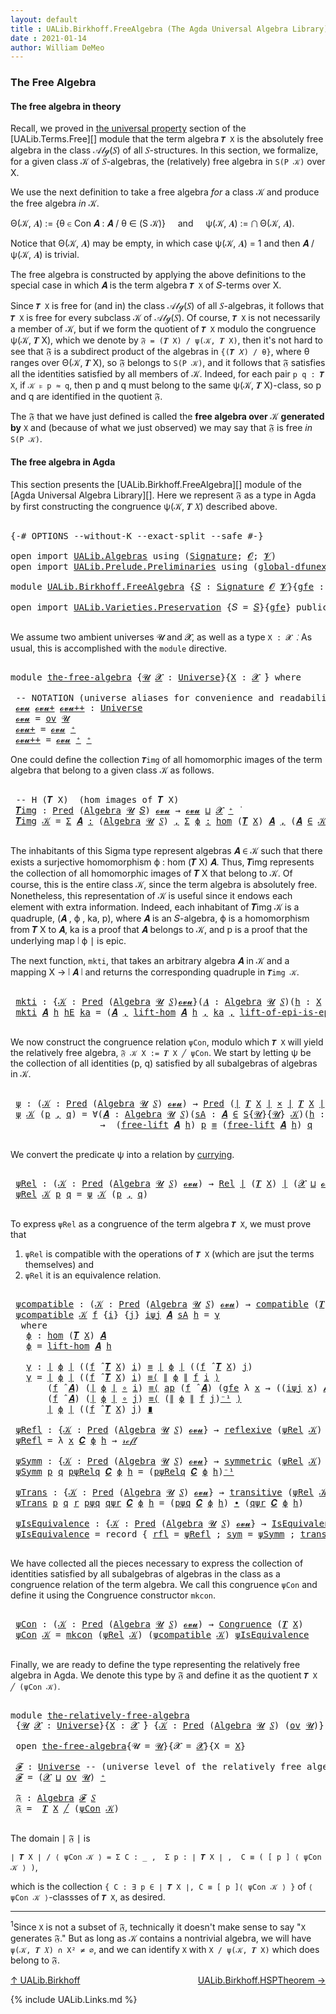 ```yaml
---
layout: default
title : UALib.Birkhoff.FreeAlgebra (The Agda Universal Algebra Library)
date : 2021-01-14
author: William DeMeo
---
```


### <a id="the-free-algebra">The Free Algebra</a>

#### <a id="the-free-algebra-in-theory">The free algebra in theory</a>

Recall, we proved in [the universal property](UALib.Terms.Free.html#the-universal-property) section of the [UALib.Terms.Free][] module that the term algebra `𝑻 X` is the absolutely free algebra in the class 𝒜𝓁ℊ(𝑆) of all 𝑆-structures. In this section, we formalize, for a given class 𝒦 of 𝑆-algebras, the (relatively) free algebra in `S(P 𝒦)` over X.

We use the next definition to take a free algebra *for* a class 𝒦 and produce the free algebra *in* 𝒦.

Θ(𝒦, 𝑨) := {θ ∈ Con 𝑨 : 𝑨 / θ ∈ (S 𝒦)} &nbsp; &nbsp; and &nbsp; &nbsp; ψ(𝒦, 𝑨) := ⋂ Θ(𝒦, 𝑨).

Notice that Θ(𝒦, 𝑨) may be empty, in which case ψ(𝒦, 𝑨) = 1 and then 𝑨 / ψ(𝒦, 𝑨) is trivial.

The free algebra is constructed by applying the above definitions to the special case in which 𝑨 is the term algebra `𝑻 X` of 𝑆-terms over X.

Since `𝑻 X` is free for (and in) the class 𝒜𝓁ℊ(𝑆) of all 𝑆-algebras, it follows that `𝑻 X` is free for every subclass 𝒦 of 𝒜𝓁ℊ(𝑆). Of course, `𝑻 X` is not necessarily a member of 𝒦, but if we form the quotient of `𝑻 X` modulo the congruence ψ(𝒦, 𝑻 X), which we denote by `𝔉 = (𝑻 X) / ψ(𝒦, 𝑻 X)`, then it's not hard to see that 𝔉 is a subdirect product of the algebras in `{(𝑻 𝑋) / θ}`, where θ ranges over Θ(𝒦, 𝑻 X), so 𝔉 belongs to `S(P 𝒦)`, and it follows that 𝔉 satisfies all the identities satisfied by all members of 𝒦.  Indeed, for each pair `p q : 𝑻 X`, if `𝒦 ⊧ p ≈ q`, then p and q must belong to the same ψ(𝒦, 𝑻 X)-class, so p and q are identified in the quotient 𝔉.

The 𝔉 that we have just defined is called the **free algebra over** 𝒦 **generated by** `X` and (because of what we just observed) we may say that 𝔉 is free *in* `S(P 𝒦)`.


#### <a id="the-free-algebra-in-agda">The free algebra in Agda</a>

This section presents the [UALib.Birkhoff.FreeAlgebra][] module of the [Agda Universal Algebra Library][].  Here we represent 𝔉 as a type in Agda by first constructing the congruence ψ(𝒦, 𝑻 𝑋) described above.

<pre class="Agda">

<a id="2191" class="Symbol">{-#</a> <a id="2195" class="Keyword">OPTIONS</a> <a id="2203" class="Pragma">--without-K</a> <a id="2215" class="Pragma">--exact-split</a> <a id="2229" class="Pragma">--safe</a> <a id="2236" class="Symbol">#-}</a>

<a id="2241" class="Keyword">open</a> <a id="2246" class="Keyword">import</a> <a id="2253" href="UALib.Algebras.html" class="Module">UALib.Algebras</a> <a id="2268" class="Keyword">using</a> <a id="2274" class="Symbol">(</a><a id="2275" href="UALib.Algebras.Signatures.html#1377" class="Function">Signature</a><a id="2284" class="Symbol">;</a> <a id="2286" href="universes.html#613" class="Generalizable">𝓞</a><a id="2287" class="Symbol">;</a> <a id="2289" href="universes.html#617" class="Generalizable">𝓥</a><a id="2290" class="Symbol">)</a>
<a id="2292" class="Keyword">open</a> <a id="2297" class="Keyword">import</a> <a id="2304" href="UALib.Prelude.Preliminaries.html" class="Module">UALib.Prelude.Preliminaries</a> <a id="2332" class="Keyword">using</a> <a id="2338" class="Symbol">(</a><a id="2339" href="MGS-Subsingleton-Theorems.html#3468" class="Function">global-dfunext</a><a id="2353" class="Symbol">)</a>

<a id="2356" class="Keyword">module</a> <a id="2363" href="UALib.Birkhoff.FreeAlgebra.html" class="Module">UALib.Birkhoff.FreeAlgebra</a> <a id="2390" class="Symbol">{</a><a id="2391" href="UALib.Birkhoff.FreeAlgebra.html#2391" class="Bound">𝑆</a> <a id="2393" class="Symbol">:</a> <a id="2395" href="UALib.Algebras.Signatures.html#1377" class="Function">Signature</a> <a id="2405" href="universes.html#613" class="Generalizable">𝓞</a> <a id="2407" href="universes.html#617" class="Generalizable">𝓥</a><a id="2408" class="Symbol">}{</a><a id="2410" href="UALib.Birkhoff.FreeAlgebra.html#2410" class="Bound">gfe</a> <a id="2414" class="Symbol">:</a> <a id="2416" href="MGS-Subsingleton-Theorems.html#3468" class="Function">global-dfunext</a><a id="2430" class="Symbol">}</a> <a id="2432" class="Keyword">where</a>

<a id="2439" class="Keyword">open</a> <a id="2444" class="Keyword">import</a> <a id="2451" href="UALib.Varieties.Preservation.html" class="Module">UALib.Varieties.Preservation</a> <a id="2480" class="Symbol">{</a><a id="2481" class="Argument">𝑆</a> <a id="2483" class="Symbol">=</a> <a id="2485" href="UALib.Birkhoff.FreeAlgebra.html#2391" class="Bound">𝑆</a><a id="2486" class="Symbol">}{</a><a id="2488" href="UALib.Birkhoff.FreeAlgebra.html#2410" class="Bound">gfe</a><a id="2491" class="Symbol">}</a> <a id="2493" class="Keyword">public</a>

</pre>

We assume two ambient universes 𝓤 and 𝓧, as well as a type `X : 𝓧 ̇`. As usual, this is accomplished with the `module` directive.

<pre class="Agda">

<a id="2658" class="Keyword">module</a> <a id="the-free-algebra"></a><a id="2665" href="UALib.Birkhoff.FreeAlgebra.html#2665" class="Module">the-free-algebra</a> <a id="2682" class="Symbol">{</a><a id="2683" href="UALib.Birkhoff.FreeAlgebra.html#2683" class="Bound">𝓤</a> <a id="2685" href="UALib.Birkhoff.FreeAlgebra.html#2685" class="Bound">𝓧</a> <a id="2687" class="Symbol">:</a> <a id="2689" href="universes.html#551" class="Function">Universe</a><a id="2697" class="Symbol">}{</a><a id="2699" href="UALib.Birkhoff.FreeAlgebra.html#2699" class="Bound">X</a> <a id="2701" class="Symbol">:</a> <a id="2703" href="UALib.Birkhoff.FreeAlgebra.html#2685" class="Bound">𝓧</a> <a id="2705" href="universes.html#758" class="Function Operator">̇</a><a id="2706" class="Symbol">}</a> <a id="2708" class="Keyword">where</a>

 <a id="2716" class="Comment">-- NOTATION (universe aliases for convenience and readability).</a>
 <a id="the-free-algebra.𝓸𝓿𝓾"></a><a id="2781" href="UALib.Birkhoff.FreeAlgebra.html#2781" class="Function">𝓸𝓿𝓾</a> <a id="the-free-algebra.𝓸𝓿𝓾+"></a><a id="2785" href="UALib.Birkhoff.FreeAlgebra.html#2785" class="Function">𝓸𝓿𝓾+</a> <a id="the-free-algebra.𝓸𝓿𝓾++"></a><a id="2790" href="UALib.Birkhoff.FreeAlgebra.html#2790" class="Function">𝓸𝓿𝓾++</a> <a id="2796" class="Symbol">:</a> <a id="2798" href="universes.html#551" class="Function">Universe</a>
 <a id="2808" href="UALib.Birkhoff.FreeAlgebra.html#2781" class="Function">𝓸𝓿𝓾</a> <a id="2812" class="Symbol">=</a> <a id="2814" href="UALib.Algebras.Products.html#2091" class="Function">ov</a> <a id="2817" href="UALib.Birkhoff.FreeAlgebra.html#2683" class="Bound">𝓤</a>
 <a id="2820" href="UALib.Birkhoff.FreeAlgebra.html#2785" class="Function">𝓸𝓿𝓾+</a> <a id="2825" class="Symbol">=</a> <a id="2827" href="UALib.Birkhoff.FreeAlgebra.html#2781" class="Function">𝓸𝓿𝓾</a> <a id="2831" href="universes.html#527" class="Function Operator">⁺</a>
 <a id="2834" href="UALib.Birkhoff.FreeAlgebra.html#2790" class="Function">𝓸𝓿𝓾++</a> <a id="2840" class="Symbol">=</a> <a id="2842" href="UALib.Birkhoff.FreeAlgebra.html#2781" class="Function">𝓸𝓿𝓾</a> <a id="2846" href="universes.html#527" class="Function Operator">⁺</a> <a id="2848" href="universes.html#527" class="Function Operator">⁺</a>
</pre>

One could define the collection `𝑻img` of all homomorphic images of the term algebra that belong to a given class 𝒦 as follows.

<pre class="Agda">

 <a id="3006" class="Comment">-- H (𝑻 X)  (hom images of 𝑻 X)</a>
 <a id="the-free-algebra.𝑻img"></a><a id="3039" href="UALib.Birkhoff.FreeAlgebra.html#3039" class="Function">𝑻img</a> <a id="3044" class="Symbol">:</a> <a id="3046" href="UALib.Relations.Unary.html#1071" class="Function">Pred</a> <a id="3051" class="Symbol">(</a><a id="3052" href="UALib.Algebras.Algebras.html#771" class="Function">Algebra</a> <a id="3060" href="UALib.Birkhoff.FreeAlgebra.html#2683" class="Bound">𝓤</a> <a id="3062" href="UALib.Birkhoff.FreeAlgebra.html#2391" class="Bound">𝑆</a><a id="3063" class="Symbol">)</a> <a id="3065" href="UALib.Birkhoff.FreeAlgebra.html#2781" class="Function">𝓸𝓿𝓾</a> <a id="3069" class="Symbol">→</a> <a id="3071" href="UALib.Birkhoff.FreeAlgebra.html#2781" class="Function">𝓸𝓿𝓾</a> <a id="3075" href="Agda.Primitive.html#636" class="Function Operator">⊔</a> <a id="3077" href="UALib.Birkhoff.FreeAlgebra.html#2685" class="Bound">𝓧</a> <a id="3079" href="universes.html#527" class="Function Operator">⁺</a> <a id="3081" href="universes.html#758" class="Function Operator">̇</a>
 <a id="3084" href="UALib.Birkhoff.FreeAlgebra.html#3039" class="Function">𝑻img</a> <a id="3089" href="UALib.Birkhoff.FreeAlgebra.html#3089" class="Bound">𝒦</a> <a id="3091" class="Symbol">=</a> <a id="3093" href="MGS-MLTT.html#3074" class="Function">Σ</a> <a id="3095" href="UALib.Birkhoff.FreeAlgebra.html#3095" class="Bound">𝑨</a> <a id="3097" href="MGS-MLTT.html#3074" class="Function">꞉</a> <a id="3099" class="Symbol">(</a><a id="3100" href="UALib.Algebras.Algebras.html#771" class="Function">Algebra</a> <a id="3108" href="UALib.Birkhoff.FreeAlgebra.html#2683" class="Bound">𝓤</a> <a id="3110" href="UALib.Birkhoff.FreeAlgebra.html#2391" class="Bound">𝑆</a><a id="3111" class="Symbol">)</a> <a id="3113" href="MGS-MLTT.html#3074" class="Function">,</a> <a id="3115" href="MGS-MLTT.html#3074" class="Function">Σ</a> <a id="3117" href="UALib.Birkhoff.FreeAlgebra.html#3117" class="Bound">ϕ</a> <a id="3119" href="MGS-MLTT.html#3074" class="Function">꞉</a> <a id="3121" href="UALib.Homomorphisms.Basic.html#2319" class="Function">hom</a> <a id="3125" class="Symbol">(</a><a id="3126" href="UALib.Terms.Basic.html#3624" class="Function">𝑻</a> <a id="3128" href="UALib.Birkhoff.FreeAlgebra.html#2699" class="Bound">X</a><a id="3129" class="Symbol">)</a> <a id="3131" href="UALib.Birkhoff.FreeAlgebra.html#3095" class="Bound">𝑨</a> <a id="3133" href="MGS-MLTT.html#3074" class="Function">,</a> <a id="3135" class="Symbol">(</a><a id="3136" href="UALib.Birkhoff.FreeAlgebra.html#3095" class="Bound">𝑨</a> <a id="3138" href="UALib.Relations.Unary.html#2732" class="Function Operator">∈</a> <a id="3140" href="UALib.Birkhoff.FreeAlgebra.html#3089" class="Bound">𝒦</a><a id="3141" class="Symbol">)</a> <a id="3143" href="MGS-MLTT.html#3515" class="Function Operator">×</a> <a id="3145" href="UALib.Prelude.Inverses.html#2353" class="Function">Epic</a> <a id="3150" href="UALib.Prelude.Preliminaries.html#11658" class="Function Operator">∣</a> <a id="3152" href="UALib.Birkhoff.FreeAlgebra.html#3117" class="Bound">ϕ</a> <a id="3154" href="UALib.Prelude.Preliminaries.html#11658" class="Function Operator">∣</a>

</pre>

The inhabitants of this Sigma type represent algebras 𝑨 ∈ 𝒦 such that there exists a surjective homomorphism ϕ : hom (𝑻 X) 𝑨. Thus, 𝑻img represents the collection of all homomorphic images of 𝑻 X that belong to 𝒦.  Of course, this is the entire class 𝒦, since the term algebra is absolutely free. Nonetheless, this representation of 𝒦 is useful since it endows each element with extra information.  Indeed, each inhabitant of 𝑻img 𝒦 is a quadruple, (𝑨 , ϕ , ka, p), where 𝑨 is an 𝑆-algebra, ϕ is a homomorphism from 𝑻 X to 𝑨, ka is a proof that 𝑨 belongs to 𝒦, and p is a proof that the underlying map ∣ ϕ ∣ is epic.

The next function, `mkti`, that takes an arbitrary algebra 𝑨 in 𝒦 and a mapping X → ∣ 𝑨 ∣ and returns the corresponding quadruple in `𝑻img 𝒦`.

<pre class="Agda">

 <a id="the-free-algebra.mkti"></a><a id="3946" href="UALib.Birkhoff.FreeAlgebra.html#3946" class="Function">mkti</a> <a id="3951" class="Symbol">:</a> <a id="3953" class="Symbol">{</a><a id="3954" href="UALib.Birkhoff.FreeAlgebra.html#3954" class="Bound">𝒦</a> <a id="3956" class="Symbol">:</a> <a id="3958" href="UALib.Relations.Unary.html#1071" class="Function">Pred</a> <a id="3963" class="Symbol">(</a><a id="3964" href="UALib.Algebras.Algebras.html#771" class="Function">Algebra</a> <a id="3972" href="UALib.Birkhoff.FreeAlgebra.html#2683" class="Bound">𝓤</a> <a id="3974" href="UALib.Birkhoff.FreeAlgebra.html#2391" class="Bound">𝑆</a><a id="3975" class="Symbol">)</a><a id="3976" href="UALib.Birkhoff.FreeAlgebra.html#2781" class="Function">𝓸𝓿𝓾</a><a id="3979" class="Symbol">}(</a><a id="3981" href="UALib.Birkhoff.FreeAlgebra.html#3981" class="Bound">𝑨</a> <a id="3983" class="Symbol">:</a> <a id="3985" href="UALib.Algebras.Algebras.html#771" class="Function">Algebra</a> <a id="3993" href="UALib.Birkhoff.FreeAlgebra.html#2683" class="Bound">𝓤</a> <a id="3995" href="UALib.Birkhoff.FreeAlgebra.html#2391" class="Bound">𝑆</a><a id="3996" class="Symbol">)(</a><a id="3998" href="UALib.Birkhoff.FreeAlgebra.html#3998" class="Bound">h</a> <a id="4000" class="Symbol">:</a> <a id="4002" href="UALib.Birkhoff.FreeAlgebra.html#2699" class="Bound">X</a> <a id="4004" class="Symbol">→</a> <a id="4006" href="UALib.Prelude.Preliminaries.html#11658" class="Function Operator">∣</a> <a id="4008" href="UALib.Birkhoff.FreeAlgebra.html#3981" class="Bound">𝑨</a> <a id="4010" href="UALib.Prelude.Preliminaries.html#11658" class="Function Operator">∣</a><a id="4011" class="Symbol">)</a> <a id="4013" class="Symbol">→</a> <a id="4015" href="UALib.Prelude.Inverses.html#2353" class="Function">Epic</a> <a id="4020" href="UALib.Birkhoff.FreeAlgebra.html#3998" class="Bound">h</a> <a id="4022" class="Symbol">→</a> <a id="4024" href="UALib.Birkhoff.FreeAlgebra.html#3981" class="Bound">𝑨</a> <a id="4026" href="UALib.Relations.Unary.html#2732" class="Function Operator">∈</a> <a id="4028" href="UALib.Birkhoff.FreeAlgebra.html#3954" class="Bound">𝒦</a> <a id="4030" class="Symbol">→</a> <a id="4032" href="UALib.Birkhoff.FreeAlgebra.html#3039" class="Function">𝑻img</a> <a id="4037" href="UALib.Birkhoff.FreeAlgebra.html#3954" class="Bound">𝒦</a>
 <a id="4040" href="UALib.Birkhoff.FreeAlgebra.html#3946" class="Function">mkti</a> <a id="4045" href="UALib.Birkhoff.FreeAlgebra.html#4045" class="Bound">𝑨</a> <a id="4047" href="UALib.Birkhoff.FreeAlgebra.html#4047" class="Bound">h</a> <a id="4049" href="UALib.Birkhoff.FreeAlgebra.html#4049" class="Bound">hE</a> <a id="4052" href="UALib.Birkhoff.FreeAlgebra.html#4052" class="Bound">ka</a> <a id="4055" class="Symbol">=</a> <a id="4057" class="Symbol">(</a><a id="4058" href="UALib.Birkhoff.FreeAlgebra.html#4045" class="Bound">𝑨</a> <a id="4060" href="UALib.Prelude.Preliminaries.html#5665" class="InductiveConstructor Operator">,</a> <a id="4062" href="UALib.Terms.Basic.html#4516" class="Function">lift-hom</a> <a id="4071" href="UALib.Birkhoff.FreeAlgebra.html#4045" class="Bound">𝑨</a> <a id="4073" href="UALib.Birkhoff.FreeAlgebra.html#4047" class="Bound">h</a> <a id="4075" href="UALib.Prelude.Preliminaries.html#5665" class="InductiveConstructor Operator">,</a> <a id="4077" href="UALib.Birkhoff.FreeAlgebra.html#4052" class="Bound">ka</a> <a id="4080" href="UALib.Prelude.Preliminaries.html#5665" class="InductiveConstructor Operator">,</a> <a id="4082" href="UALib.Terms.Basic.html#5655" class="Function">lift-of-epi-is-epi</a> <a id="4101" href="UALib.Birkhoff.FreeAlgebra.html#4045" class="Bound">𝑨</a> <a id="4103" href="UALib.Birkhoff.FreeAlgebra.html#4047" class="Bound">h</a> <a id="4105" href="UALib.Birkhoff.FreeAlgebra.html#4049" class="Bound">hE</a><a id="4107" class="Symbol">)</a>

</pre>

We now construct the congruence relation `ψCon`, modulo which `𝑻 X` will yield the relatively free algebra, `𝔉 𝒦 X := 𝑻 X ╱ ψCon`. We start by letting ψ be the collection of all identities (p, q) satisfied by all subalgebras of algebras in 𝒦.

<pre class="Agda">

 <a id="the-free-algebra.ψ"></a><a id="4381" href="UALib.Birkhoff.FreeAlgebra.html#4381" class="Function">ψ</a> <a id="4383" class="Symbol">:</a> <a id="4385" class="Symbol">(</a><a id="4386" href="UALib.Birkhoff.FreeAlgebra.html#4386" class="Bound">𝒦</a> <a id="4388" class="Symbol">:</a> <a id="4390" href="UALib.Relations.Unary.html#1071" class="Function">Pred</a> <a id="4395" class="Symbol">(</a><a id="4396" href="UALib.Algebras.Algebras.html#771" class="Function">Algebra</a> <a id="4404" href="UALib.Birkhoff.FreeAlgebra.html#2683" class="Bound">𝓤</a> <a id="4406" href="UALib.Birkhoff.FreeAlgebra.html#2391" class="Bound">𝑆</a><a id="4407" class="Symbol">)</a> <a id="4409" href="UALib.Birkhoff.FreeAlgebra.html#2781" class="Function">𝓸𝓿𝓾</a><a id="4412" class="Symbol">)</a> <a id="4414" class="Symbol">→</a> <a id="4416" href="UALib.Relations.Unary.html#1071" class="Function">Pred</a> <a id="4421" class="Symbol">(</a><a id="4422" href="UALib.Prelude.Preliminaries.html#11658" class="Function Operator">∣</a> <a id="4424" href="UALib.Terms.Basic.html#3624" class="Function">𝑻</a> <a id="4426" href="UALib.Birkhoff.FreeAlgebra.html#2699" class="Bound">X</a> <a id="4428" href="UALib.Prelude.Preliminaries.html#11658" class="Function Operator">∣</a> <a id="4430" href="MGS-MLTT.html#3515" class="Function Operator">×</a> <a id="4432" href="UALib.Prelude.Preliminaries.html#11658" class="Function Operator">∣</a> <a id="4434" href="UALib.Terms.Basic.html#3624" class="Function">𝑻</a> <a id="4436" href="UALib.Birkhoff.FreeAlgebra.html#2699" class="Bound">X</a> <a id="4438" href="UALib.Prelude.Preliminaries.html#11658" class="Function Operator">∣</a><a id="4439" class="Symbol">)</a> <a id="4441" class="Symbol">(</a><a id="4442" href="UALib.Birkhoff.FreeAlgebra.html#2685" class="Bound">𝓧</a> <a id="4444" href="Agda.Primitive.html#636" class="Function Operator">⊔</a> <a id="4446" href="UALib.Birkhoff.FreeAlgebra.html#2781" class="Function">𝓸𝓿𝓾</a><a id="4449" class="Symbol">)</a>
 <a id="4452" href="UALib.Birkhoff.FreeAlgebra.html#4381" class="Function">ψ</a> <a id="4454" href="UALib.Birkhoff.FreeAlgebra.html#4454" class="Bound">𝒦</a> <a id="4456" class="Symbol">(</a><a id="4457" href="UALib.Birkhoff.FreeAlgebra.html#4457" class="Bound">p</a> <a id="4459" href="UALib.Prelude.Preliminaries.html#5665" class="InductiveConstructor Operator">,</a> <a id="4461" href="UALib.Birkhoff.FreeAlgebra.html#4461" class="Bound">q</a><a id="4462" class="Symbol">)</a> <a id="4464" class="Symbol">=</a> <a id="4466" class="Symbol">∀(</a><a id="4468" href="UALib.Birkhoff.FreeAlgebra.html#4468" class="Bound">𝑨</a> <a id="4470" class="Symbol">:</a> <a id="4472" href="UALib.Algebras.Algebras.html#771" class="Function">Algebra</a> <a id="4480" href="UALib.Birkhoff.FreeAlgebra.html#2683" class="Bound">𝓤</a> <a id="4482" href="UALib.Birkhoff.FreeAlgebra.html#2391" class="Bound">𝑆</a><a id="4483" class="Symbol">)(</a><a id="4485" href="UALib.Birkhoff.FreeAlgebra.html#4485" class="Bound">sA</a> <a id="4488" class="Symbol">:</a> <a id="4490" href="UALib.Birkhoff.FreeAlgebra.html#4468" class="Bound">𝑨</a> <a id="4492" href="UALib.Relations.Unary.html#2732" class="Function Operator">∈</a> <a id="4494" href="UALib.Varieties.Varieties.html#2900" class="Datatype">S</a><a id="4495" class="Symbol">{</a><a id="4496" href="UALib.Birkhoff.FreeAlgebra.html#2683" class="Bound">𝓤</a><a id="4497" class="Symbol">}{</a><a id="4499" href="UALib.Birkhoff.FreeAlgebra.html#2683" class="Bound">𝓤</a><a id="4500" class="Symbol">}</a> <a id="4502" href="UALib.Birkhoff.FreeAlgebra.html#4454" class="Bound">𝒦</a><a id="4503" class="Symbol">)(</a><a id="4505" href="UALib.Birkhoff.FreeAlgebra.html#4505" class="Bound">h</a> <a id="4507" class="Symbol">:</a> <a id="4509" href="UALib.Birkhoff.FreeAlgebra.html#2699" class="Bound">X</a> <a id="4511" class="Symbol">→</a> <a id="4513" href="UALib.Prelude.Preliminaries.html#11658" class="Function Operator">∣</a> <a id="4515" href="UALib.Birkhoff.FreeAlgebra.html#4468" class="Bound">𝑨</a> <a id="4517" href="UALib.Prelude.Preliminaries.html#11658" class="Function Operator">∣</a> <a id="4519" class="Symbol">)</a>
                 <a id="4538" class="Symbol">→</a>  <a id="4541" class="Symbol">(</a><a id="4542" href="UALib.Terms.Basic.html#4242" class="Function">free-lift</a> <a id="4552" href="UALib.Birkhoff.FreeAlgebra.html#4468" class="Bound">𝑨</a> <a id="4554" href="UALib.Birkhoff.FreeAlgebra.html#4505" class="Bound">h</a><a id="4555" class="Symbol">)</a> <a id="4557" href="UALib.Birkhoff.FreeAlgebra.html#4457" class="Bound">p</a> <a id="4559" href="UALib.Prelude.Preliminaries.html#5556" class="Datatype Operator">≡</a> <a id="4561" class="Symbol">(</a><a id="4562" href="UALib.Terms.Basic.html#4242" class="Function">free-lift</a> <a id="4572" href="UALib.Birkhoff.FreeAlgebra.html#4468" class="Bound">𝑨</a> <a id="4574" href="UALib.Birkhoff.FreeAlgebra.html#4505" class="Bound">h</a><a id="4575" class="Symbol">)</a> <a id="4577" href="UALib.Birkhoff.FreeAlgebra.html#4461" class="Bound">q</a>

</pre>

We convert the predicate ψ into a relation by [currying](https://en.wikipedia.org/wiki/Currying).

<pre class="Agda">

 <a id="the-free-algebra.ψRel"></a><a id="4706" href="UALib.Birkhoff.FreeAlgebra.html#4706" class="Function">ψRel</a> <a id="4711" class="Symbol">:</a> <a id="4713" class="Symbol">(</a><a id="4714" href="UALib.Birkhoff.FreeAlgebra.html#4714" class="Bound">𝒦</a> <a id="4716" class="Symbol">:</a> <a id="4718" href="UALib.Relations.Unary.html#1071" class="Function">Pred</a> <a id="4723" class="Symbol">(</a><a id="4724" href="UALib.Algebras.Algebras.html#771" class="Function">Algebra</a> <a id="4732" href="UALib.Birkhoff.FreeAlgebra.html#2683" class="Bound">𝓤</a> <a id="4734" href="UALib.Birkhoff.FreeAlgebra.html#2391" class="Bound">𝑆</a><a id="4735" class="Symbol">)</a> <a id="4737" href="UALib.Birkhoff.FreeAlgebra.html#2781" class="Function">𝓸𝓿𝓾</a><a id="4740" class="Symbol">)</a> <a id="4742" class="Symbol">→</a> <a id="4744" href="UALib.Relations.Binary.html#1475" class="Function">Rel</a> <a id="4748" href="UALib.Prelude.Preliminaries.html#11658" class="Function Operator">∣</a> <a id="4750" class="Symbol">(</a><a id="4751" href="UALib.Terms.Basic.html#3624" class="Function">𝑻</a> <a id="4753" href="UALib.Birkhoff.FreeAlgebra.html#2699" class="Bound">X</a><a id="4754" class="Symbol">)</a> <a id="4756" href="UALib.Prelude.Preliminaries.html#11658" class="Function Operator">∣</a> <a id="4758" class="Symbol">(</a><a id="4759" href="UALib.Birkhoff.FreeAlgebra.html#2685" class="Bound">𝓧</a> <a id="4761" href="Agda.Primitive.html#636" class="Function Operator">⊔</a> <a id="4763" href="UALib.Birkhoff.FreeAlgebra.html#2781" class="Function">𝓸𝓿𝓾</a><a id="4766" class="Symbol">)</a>
 <a id="4769" href="UALib.Birkhoff.FreeAlgebra.html#4706" class="Function">ψRel</a> <a id="4774" href="UALib.Birkhoff.FreeAlgebra.html#4774" class="Bound">𝒦</a> <a id="4776" href="UALib.Birkhoff.FreeAlgebra.html#4776" class="Bound">p</a> <a id="4778" href="UALib.Birkhoff.FreeAlgebra.html#4778" class="Bound">q</a> <a id="4780" class="Symbol">=</a> <a id="4782" href="UALib.Birkhoff.FreeAlgebra.html#4381" class="Function">ψ</a> <a id="4784" href="UALib.Birkhoff.FreeAlgebra.html#4774" class="Bound">𝒦</a> <a id="4786" class="Symbol">(</a><a id="4787" href="UALib.Birkhoff.FreeAlgebra.html#4776" class="Bound">p</a> <a id="4789" href="UALib.Prelude.Preliminaries.html#5665" class="InductiveConstructor Operator">,</a> <a id="4791" href="UALib.Birkhoff.FreeAlgebra.html#4778" class="Bound">q</a><a id="4792" class="Symbol">)</a>

</pre>

To express `ψRel` as a congruence of the term algebra `𝑻 X`, we must prove that

1. `ψRel` is compatible with the operations of `𝑻 X` (which are jsut the terms themselves) and
2. `ψRel` it is an equivalence relation.

<pre class="Agda">

 <a id="the-free-algebra.ψcompatible"></a><a id="5040" href="UALib.Birkhoff.FreeAlgebra.html#5040" class="Function">ψcompatible</a> <a id="5052" class="Symbol">:</a> <a id="5054" class="Symbol">(</a><a id="5055" href="UALib.Birkhoff.FreeAlgebra.html#5055" class="Bound">𝒦</a> <a id="5057" class="Symbol">:</a> <a id="5059" href="UALib.Relations.Unary.html#1071" class="Function">Pred</a> <a id="5064" class="Symbol">(</a><a id="5065" href="UALib.Algebras.Algebras.html#771" class="Function">Algebra</a> <a id="5073" href="UALib.Birkhoff.FreeAlgebra.html#2683" class="Bound">𝓤</a> <a id="5075" href="UALib.Birkhoff.FreeAlgebra.html#2391" class="Bound">𝑆</a><a id="5076" class="Symbol">)</a> <a id="5078" href="UALib.Birkhoff.FreeAlgebra.html#2781" class="Function">𝓸𝓿𝓾</a><a id="5081" class="Symbol">)</a> <a id="5083" class="Symbol">→</a> <a id="5085" href="UALib.Algebras.Algebras.html#5416" class="Function">compatible</a> <a id="5096" class="Symbol">(</a><a id="5097" href="UALib.Terms.Basic.html#3624" class="Function">𝑻</a> <a id="5099" href="UALib.Birkhoff.FreeAlgebra.html#2699" class="Bound">X</a><a id="5100" class="Symbol">)(</a><a id="5102" href="UALib.Birkhoff.FreeAlgebra.html#4706" class="Function">ψRel</a> <a id="5107" href="UALib.Birkhoff.FreeAlgebra.html#5055" class="Bound">𝒦</a><a id="5108" class="Symbol">)</a>
 <a id="5111" href="UALib.Birkhoff.FreeAlgebra.html#5040" class="Function">ψcompatible</a> <a id="5123" href="UALib.Birkhoff.FreeAlgebra.html#5123" class="Bound">𝒦</a> <a id="5125" href="UALib.Birkhoff.FreeAlgebra.html#5125" class="Bound">f</a> <a id="5127" class="Symbol">{</a><a id="5128" href="UALib.Birkhoff.FreeAlgebra.html#5128" class="Bound">i</a><a id="5129" class="Symbol">}</a> <a id="5131" class="Symbol">{</a><a id="5132" href="UALib.Birkhoff.FreeAlgebra.html#5132" class="Bound">j</a><a id="5133" class="Symbol">}</a> <a id="5135" href="UALib.Birkhoff.FreeAlgebra.html#5135" class="Bound">iψj</a> <a id="5139" href="UALib.Birkhoff.FreeAlgebra.html#5139" class="Bound">𝑨</a> <a id="5141" href="UALib.Birkhoff.FreeAlgebra.html#5141" class="Bound">sA</a> <a id="5144" href="UALib.Birkhoff.FreeAlgebra.html#5144" class="Bound">h</a> <a id="5146" class="Symbol">=</a> <a id="5148" href="UALib.Birkhoff.FreeAlgebra.html#5201" class="Function">γ</a>
  <a id="5152" class="Keyword">where</a>
   <a id="5161" href="UALib.Birkhoff.FreeAlgebra.html#5161" class="Function">ϕ</a> <a id="5163" class="Symbol">:</a> <a id="5165" href="UALib.Homomorphisms.Basic.html#2319" class="Function">hom</a> <a id="5169" class="Symbol">(</a><a id="5170" href="UALib.Terms.Basic.html#3624" class="Function">𝑻</a> <a id="5172" href="UALib.Birkhoff.FreeAlgebra.html#2699" class="Bound">X</a><a id="5173" class="Symbol">)</a> <a id="5175" href="UALib.Birkhoff.FreeAlgebra.html#5139" class="Bound">𝑨</a>
   <a id="5180" href="UALib.Birkhoff.FreeAlgebra.html#5161" class="Function">ϕ</a> <a id="5182" class="Symbol">=</a> <a id="5184" href="UALib.Terms.Basic.html#4516" class="Function">lift-hom</a> <a id="5193" href="UALib.Birkhoff.FreeAlgebra.html#5139" class="Bound">𝑨</a> <a id="5195" href="UALib.Birkhoff.FreeAlgebra.html#5144" class="Bound">h</a>

   <a id="5201" href="UALib.Birkhoff.FreeAlgebra.html#5201" class="Function">γ</a> <a id="5203" class="Symbol">:</a> <a id="5205" href="UALib.Prelude.Preliminaries.html#11658" class="Function Operator">∣</a> <a id="5207" href="UALib.Birkhoff.FreeAlgebra.html#5161" class="Function">ϕ</a> <a id="5209" href="UALib.Prelude.Preliminaries.html#11658" class="Function Operator">∣</a> <a id="5211" class="Symbol">((</a><a id="5213" href="UALib.Birkhoff.FreeAlgebra.html#5125" class="Bound">f</a> <a id="5215" href="UALib.Algebras.Algebras.html#2921" class="Function Operator">̂</a> <a id="5217" href="UALib.Terms.Basic.html#3624" class="Function">𝑻</a> <a id="5219" href="UALib.Birkhoff.FreeAlgebra.html#2699" class="Bound">X</a><a id="5220" class="Symbol">)</a> <a id="5222" href="UALib.Birkhoff.FreeAlgebra.html#5128" class="Bound">i</a><a id="5223" class="Symbol">)</a> <a id="5225" href="UALib.Prelude.Preliminaries.html#5556" class="Datatype Operator">≡</a> <a id="5227" href="UALib.Prelude.Preliminaries.html#11658" class="Function Operator">∣</a> <a id="5229" href="UALib.Birkhoff.FreeAlgebra.html#5161" class="Function">ϕ</a> <a id="5231" href="UALib.Prelude.Preliminaries.html#11658" class="Function Operator">∣</a> <a id="5233" class="Symbol">((</a><a id="5235" href="UALib.Birkhoff.FreeAlgebra.html#5125" class="Bound">f</a> <a id="5237" href="UALib.Algebras.Algebras.html#2921" class="Function Operator">̂</a> <a id="5239" href="UALib.Terms.Basic.html#3624" class="Function">𝑻</a> <a id="5241" href="UALib.Birkhoff.FreeAlgebra.html#2699" class="Bound">X</a><a id="5242" class="Symbol">)</a> <a id="5244" href="UALib.Birkhoff.FreeAlgebra.html#5132" class="Bound">j</a><a id="5245" class="Symbol">)</a>
   <a id="5250" href="UALib.Birkhoff.FreeAlgebra.html#5201" class="Function">γ</a> <a id="5252" class="Symbol">=</a> <a id="5254" href="UALib.Prelude.Preliminaries.html#11658" class="Function Operator">∣</a> <a id="5256" href="UALib.Birkhoff.FreeAlgebra.html#5161" class="Function">ϕ</a> <a id="5258" href="UALib.Prelude.Preliminaries.html#11658" class="Function Operator">∣</a> <a id="5260" class="Symbol">((</a><a id="5262" href="UALib.Birkhoff.FreeAlgebra.html#5125" class="Bound">f</a> <a id="5264" href="UALib.Algebras.Algebras.html#2921" class="Function Operator">̂</a> <a id="5266" href="UALib.Terms.Basic.html#3624" class="Function">𝑻</a> <a id="5268" href="UALib.Birkhoff.FreeAlgebra.html#2699" class="Bound">X</a><a id="5269" class="Symbol">)</a> <a id="5271" href="UALib.Birkhoff.FreeAlgebra.html#5128" class="Bound">i</a><a id="5272" class="Symbol">)</a> <a id="5274" href="MGS-MLTT.html#5997" class="Function Operator">≡⟨</a> <a id="5277" href="UALib.Prelude.Preliminaries.html#11736" class="Function Operator">∥</a> <a id="5279" href="UALib.Birkhoff.FreeAlgebra.html#5161" class="Function">ϕ</a> <a id="5281" href="UALib.Prelude.Preliminaries.html#11736" class="Function Operator">∥</a> <a id="5283" href="UALib.Birkhoff.FreeAlgebra.html#5125" class="Bound">f</a> <a id="5285" href="UALib.Birkhoff.FreeAlgebra.html#5128" class="Bound">i</a> <a id="5287" href="MGS-MLTT.html#5997" class="Function Operator">⟩</a>
       <a id="5296" class="Symbol">(</a><a id="5297" href="UALib.Birkhoff.FreeAlgebra.html#5125" class="Bound">f</a> <a id="5299" href="UALib.Algebras.Algebras.html#2921" class="Function Operator">̂</a> <a id="5301" href="UALib.Birkhoff.FreeAlgebra.html#5139" class="Bound">𝑨</a><a id="5302" class="Symbol">)</a> <a id="5304" class="Symbol">(</a><a id="5305" href="UALib.Prelude.Preliminaries.html#11658" class="Function Operator">∣</a> <a id="5307" href="UALib.Birkhoff.FreeAlgebra.html#5161" class="Function">ϕ</a> <a id="5309" href="UALib.Prelude.Preliminaries.html#11658" class="Function Operator">∣</a> <a id="5311" href="MGS-MLTT.html#3813" class="Function Operator">∘</a> <a id="5313" href="UALib.Birkhoff.FreeAlgebra.html#5128" class="Bound">i</a><a id="5314" class="Symbol">)</a> <a id="5316" href="MGS-MLTT.html#5997" class="Function Operator">≡⟨</a> <a id="5319" href="MGS-MLTT.html#6613" class="Function">ap</a> <a id="5322" class="Symbol">(</a><a id="5323" href="UALib.Birkhoff.FreeAlgebra.html#5125" class="Bound">f</a> <a id="5325" href="UALib.Algebras.Algebras.html#2921" class="Function Operator">̂</a> <a id="5327" href="UALib.Birkhoff.FreeAlgebra.html#5139" class="Bound">𝑨</a><a id="5328" class="Symbol">)</a> <a id="5330" class="Symbol">(</a><a id="5331" href="UALib.Birkhoff.FreeAlgebra.html#2410" class="Bound">gfe</a> <a id="5335" class="Symbol">λ</a> <a id="5337" href="UALib.Birkhoff.FreeAlgebra.html#5337" class="Bound">x</a> <a id="5339" class="Symbol">→</a> <a id="5341" class="Symbol">((</a><a id="5343" href="UALib.Birkhoff.FreeAlgebra.html#5135" class="Bound">iψj</a> <a id="5347" href="UALib.Birkhoff.FreeAlgebra.html#5337" class="Bound">x</a><a id="5348" class="Symbol">)</a> <a id="5350" href="UALib.Birkhoff.FreeAlgebra.html#5139" class="Bound">𝑨</a> <a id="5352" href="UALib.Birkhoff.FreeAlgebra.html#5141" class="Bound">sA</a> <a id="5355" href="UALib.Birkhoff.FreeAlgebra.html#5144" class="Bound">h</a><a id="5356" class="Symbol">))</a> <a id="5359" href="MGS-MLTT.html#5997" class="Function Operator">⟩</a>
       <a id="5368" class="Symbol">(</a><a id="5369" href="UALib.Birkhoff.FreeAlgebra.html#5125" class="Bound">f</a> <a id="5371" href="UALib.Algebras.Algebras.html#2921" class="Function Operator">̂</a> <a id="5373" href="UALib.Birkhoff.FreeAlgebra.html#5139" class="Bound">𝑨</a><a id="5374" class="Symbol">)</a> <a id="5376" class="Symbol">(</a><a id="5377" href="UALib.Prelude.Preliminaries.html#11658" class="Function Operator">∣</a> <a id="5379" href="UALib.Birkhoff.FreeAlgebra.html#5161" class="Function">ϕ</a> <a id="5381" href="UALib.Prelude.Preliminaries.html#11658" class="Function Operator">∣</a> <a id="5383" href="MGS-MLTT.html#3813" class="Function Operator">∘</a> <a id="5385" href="UALib.Birkhoff.FreeAlgebra.html#5132" class="Bound">j</a><a id="5386" class="Symbol">)</a> <a id="5388" href="MGS-MLTT.html#5997" class="Function Operator">≡⟨</a> <a id="5391" class="Symbol">(</a><a id="5392" href="UALib.Prelude.Preliminaries.html#11736" class="Function Operator">∥</a> <a id="5394" href="UALib.Birkhoff.FreeAlgebra.html#5161" class="Function">ϕ</a> <a id="5396" href="UALib.Prelude.Preliminaries.html#11736" class="Function Operator">∥</a> <a id="5398" href="UALib.Birkhoff.FreeAlgebra.html#5125" class="Bound">f</a> <a id="5400" href="UALib.Birkhoff.FreeAlgebra.html#5132" class="Bound">j</a><a id="5401" class="Symbol">)</a><a id="5402" href="MGS-MLTT.html#6125" class="Function Operator">⁻¹</a> <a id="5405" href="MGS-MLTT.html#5997" class="Function Operator">⟩</a>
       <a id="5414" href="UALib.Prelude.Preliminaries.html#11658" class="Function Operator">∣</a> <a id="5416" href="UALib.Birkhoff.FreeAlgebra.html#5161" class="Function">ϕ</a> <a id="5418" href="UALib.Prelude.Preliminaries.html#11658" class="Function Operator">∣</a> <a id="5420" class="Symbol">((</a><a id="5422" href="UALib.Birkhoff.FreeAlgebra.html#5125" class="Bound">f</a> <a id="5424" href="UALib.Algebras.Algebras.html#2921" class="Function Operator">̂</a> <a id="5426" href="UALib.Terms.Basic.html#3624" class="Function">𝑻</a> <a id="5428" href="UALib.Birkhoff.FreeAlgebra.html#2699" class="Bound">X</a><a id="5429" class="Symbol">)</a> <a id="5431" href="UALib.Birkhoff.FreeAlgebra.html#5132" class="Bound">j</a><a id="5432" class="Symbol">)</a> <a id="5434" href="MGS-MLTT.html#6079" class="Function Operator">∎</a>

 <a id="the-free-algebra.ψRefl"></a><a id="5438" href="UALib.Birkhoff.FreeAlgebra.html#5438" class="Function">ψRefl</a> <a id="5444" class="Symbol">:</a> <a id="5446" class="Symbol">{</a><a id="5447" href="UALib.Birkhoff.FreeAlgebra.html#5447" class="Bound">𝒦</a> <a id="5449" class="Symbol">:</a> <a id="5451" href="UALib.Relations.Unary.html#1071" class="Function">Pred</a> <a id="5456" class="Symbol">(</a><a id="5457" href="UALib.Algebras.Algebras.html#771" class="Function">Algebra</a> <a id="5465" href="UALib.Birkhoff.FreeAlgebra.html#2683" class="Bound">𝓤</a> <a id="5467" href="UALib.Birkhoff.FreeAlgebra.html#2391" class="Bound">𝑆</a><a id="5468" class="Symbol">)</a> <a id="5470" href="UALib.Birkhoff.FreeAlgebra.html#2781" class="Function">𝓸𝓿𝓾</a><a id="5473" class="Symbol">}</a> <a id="5475" class="Symbol">→</a> <a id="5477" href="UALib.Relations.Quotients.html#992" class="Function">reflexive</a> <a id="5487" class="Symbol">(</a><a id="5488" href="UALib.Birkhoff.FreeAlgebra.html#4706" class="Function">ψRel</a> <a id="5493" href="UALib.Birkhoff.FreeAlgebra.html#5447" class="Bound">𝒦</a><a id="5494" class="Symbol">)</a>
 <a id="5497" href="UALib.Birkhoff.FreeAlgebra.html#5438" class="Function">ψRefl</a> <a id="5503" class="Symbol">=</a> <a id="5505" class="Symbol">λ</a> <a id="5507" href="UALib.Birkhoff.FreeAlgebra.html#5507" class="Bound">x</a> <a id="5509" href="UALib.Birkhoff.FreeAlgebra.html#5509" class="Bound">𝑪</a> <a id="5511" href="UALib.Birkhoff.FreeAlgebra.html#5511" class="Bound">ϕ</a> <a id="5513" href="UALib.Birkhoff.FreeAlgebra.html#5513" class="Bound">h</a> <a id="5515" class="Symbol">→</a> <a id="5517" href="UALib.Prelude.Preliminaries.html#5570" class="InductiveConstructor">𝓇ℯ𝒻𝓁</a>

 <a id="the-free-algebra.ψSymm"></a><a id="5524" href="UALib.Birkhoff.FreeAlgebra.html#5524" class="Function">ψSymm</a> <a id="5530" class="Symbol">:</a> <a id="5532" class="Symbol">{</a><a id="5533" href="UALib.Birkhoff.FreeAlgebra.html#5533" class="Bound">𝒦</a> <a id="5535" class="Symbol">:</a> <a id="5537" href="UALib.Relations.Unary.html#1071" class="Function">Pred</a> <a id="5542" class="Symbol">(</a><a id="5543" href="UALib.Algebras.Algebras.html#771" class="Function">Algebra</a> <a id="5551" href="UALib.Birkhoff.FreeAlgebra.html#2683" class="Bound">𝓤</a> <a id="5553" href="UALib.Birkhoff.FreeAlgebra.html#2391" class="Bound">𝑆</a><a id="5554" class="Symbol">)</a> <a id="5556" href="UALib.Birkhoff.FreeAlgebra.html#2781" class="Function">𝓸𝓿𝓾</a><a id="5559" class="Symbol">}</a> <a id="5561" class="Symbol">→</a> <a id="5563" href="UALib.Relations.Quotients.html#1080" class="Function">symmetric</a> <a id="5573" class="Symbol">(</a><a id="5574" href="UALib.Birkhoff.FreeAlgebra.html#4706" class="Function">ψRel</a> <a id="5579" href="UALib.Birkhoff.FreeAlgebra.html#5533" class="Bound">𝒦</a><a id="5580" class="Symbol">)</a>
 <a id="5583" href="UALib.Birkhoff.FreeAlgebra.html#5524" class="Function">ψSymm</a> <a id="5589" href="UALib.Birkhoff.FreeAlgebra.html#5589" class="Bound">p</a> <a id="5591" href="UALib.Birkhoff.FreeAlgebra.html#5591" class="Bound">q</a> <a id="5593" href="UALib.Birkhoff.FreeAlgebra.html#5593" class="Bound">pψRelq</a> <a id="5600" href="UALib.Birkhoff.FreeAlgebra.html#5600" class="Bound">𝑪</a> <a id="5602" href="UALib.Birkhoff.FreeAlgebra.html#5602" class="Bound">ϕ</a> <a id="5604" href="UALib.Birkhoff.FreeAlgebra.html#5604" class="Bound">h</a> <a id="5606" class="Symbol">=</a> <a id="5608" class="Symbol">(</a><a id="5609" href="UALib.Birkhoff.FreeAlgebra.html#5593" class="Bound">pψRelq</a> <a id="5616" href="UALib.Birkhoff.FreeAlgebra.html#5600" class="Bound">𝑪</a> <a id="5618" href="UALib.Birkhoff.FreeAlgebra.html#5602" class="Bound">ϕ</a> <a id="5620" href="UALib.Birkhoff.FreeAlgebra.html#5604" class="Bound">h</a><a id="5621" class="Symbol">)</a><a id="5622" href="MGS-MLTT.html#6125" class="Function Operator">⁻¹</a>

 <a id="the-free-algebra.ψTrans"></a><a id="5627" href="UALib.Birkhoff.FreeAlgebra.html#5627" class="Function">ψTrans</a> <a id="5634" class="Symbol">:</a> <a id="5636" class="Symbol">{</a><a id="5637" href="UALib.Birkhoff.FreeAlgebra.html#5637" class="Bound">𝒦</a> <a id="5639" class="Symbol">:</a> <a id="5641" href="UALib.Relations.Unary.html#1071" class="Function">Pred</a> <a id="5646" class="Symbol">(</a><a id="5647" href="UALib.Algebras.Algebras.html#771" class="Function">Algebra</a> <a id="5655" href="UALib.Birkhoff.FreeAlgebra.html#2683" class="Bound">𝓤</a> <a id="5657" href="UALib.Birkhoff.FreeAlgebra.html#2391" class="Bound">𝑆</a><a id="5658" class="Symbol">)</a> <a id="5660" href="UALib.Birkhoff.FreeAlgebra.html#2781" class="Function">𝓸𝓿𝓾</a><a id="5663" class="Symbol">}</a> <a id="5665" class="Symbol">→</a> <a id="5667" href="UALib.Relations.Quotients.html#1292" class="Function">transitive</a> <a id="5678" class="Symbol">(</a><a id="5679" href="UALib.Birkhoff.FreeAlgebra.html#4706" class="Function">ψRel</a> <a id="5684" href="UALib.Birkhoff.FreeAlgebra.html#5637" class="Bound">𝒦</a><a id="5685" class="Symbol">)</a>
 <a id="5688" href="UALib.Birkhoff.FreeAlgebra.html#5627" class="Function">ψTrans</a> <a id="5695" href="UALib.Birkhoff.FreeAlgebra.html#5695" class="Bound">p</a> <a id="5697" href="UALib.Birkhoff.FreeAlgebra.html#5697" class="Bound">q</a> <a id="5699" href="UALib.Birkhoff.FreeAlgebra.html#5699" class="Bound">r</a> <a id="5701" href="UALib.Birkhoff.FreeAlgebra.html#5701" class="Bound">pψq</a> <a id="5705" href="UALib.Birkhoff.FreeAlgebra.html#5705" class="Bound">qψr</a> <a id="5709" href="UALib.Birkhoff.FreeAlgebra.html#5709" class="Bound">𝑪</a> <a id="5711" href="UALib.Birkhoff.FreeAlgebra.html#5711" class="Bound">ϕ</a> <a id="5713" href="UALib.Birkhoff.FreeAlgebra.html#5713" class="Bound">h</a> <a id="5715" class="Symbol">=</a> <a id="5717" class="Symbol">(</a><a id="5718" href="UALib.Birkhoff.FreeAlgebra.html#5701" class="Bound">pψq</a> <a id="5722" href="UALib.Birkhoff.FreeAlgebra.html#5709" class="Bound">𝑪</a> <a id="5724" href="UALib.Birkhoff.FreeAlgebra.html#5711" class="Bound">ϕ</a> <a id="5726" href="UALib.Birkhoff.FreeAlgebra.html#5713" class="Bound">h</a><a id="5727" class="Symbol">)</a> <a id="5729" href="MGS-MLTT.html#5910" class="Function Operator">∙</a> <a id="5731" class="Symbol">(</a><a id="5732" href="UALib.Birkhoff.FreeAlgebra.html#5705" class="Bound">qψr</a> <a id="5736" href="UALib.Birkhoff.FreeAlgebra.html#5709" class="Bound">𝑪</a> <a id="5738" href="UALib.Birkhoff.FreeAlgebra.html#5711" class="Bound">ϕ</a> <a id="5740" href="UALib.Birkhoff.FreeAlgebra.html#5713" class="Bound">h</a><a id="5741" class="Symbol">)</a>

 <a id="the-free-algebra.ψIsEquivalence"></a><a id="5745" href="UALib.Birkhoff.FreeAlgebra.html#5745" class="Function">ψIsEquivalence</a> <a id="5760" class="Symbol">:</a> <a id="5762" class="Symbol">{</a><a id="5763" href="UALib.Birkhoff.FreeAlgebra.html#5763" class="Bound">𝒦</a> <a id="5765" class="Symbol">:</a> <a id="5767" href="UALib.Relations.Unary.html#1071" class="Function">Pred</a> <a id="5772" class="Symbol">(</a><a id="5773" href="UALib.Algebras.Algebras.html#771" class="Function">Algebra</a> <a id="5781" href="UALib.Birkhoff.FreeAlgebra.html#2683" class="Bound">𝓤</a> <a id="5783" href="UALib.Birkhoff.FreeAlgebra.html#2391" class="Bound">𝑆</a><a id="5784" class="Symbol">)</a> <a id="5786" href="UALib.Birkhoff.FreeAlgebra.html#2781" class="Function">𝓸𝓿𝓾</a><a id="5789" class="Symbol">}</a> <a id="5791" class="Symbol">→</a> <a id="5793" href="UALib.Relations.Quotients.html#1922" class="Record">IsEquivalence</a> <a id="5807" class="Symbol">(</a><a id="5808" href="UALib.Birkhoff.FreeAlgebra.html#4706" class="Function">ψRel</a> <a id="5813" href="UALib.Birkhoff.FreeAlgebra.html#5763" class="Bound">𝒦</a><a id="5814" class="Symbol">)</a>
 <a id="5817" href="UALib.Birkhoff.FreeAlgebra.html#5745" class="Function">ψIsEquivalence</a> <a id="5832" class="Symbol">=</a> <a id="5834" class="Keyword">record</a> <a id="5841" class="Symbol">{</a> <a id="5843" href="UALib.Relations.Quotients.html#1990" class="Field">rfl</a> <a id="5847" class="Symbol">=</a> <a id="5849" href="UALib.Birkhoff.FreeAlgebra.html#5438" class="Function">ψRefl</a> <a id="5855" class="Symbol">;</a> <a id="5857" href="UALib.Relations.Quotients.html#2015" class="Field">sym</a> <a id="5861" class="Symbol">=</a> <a id="5863" href="UALib.Birkhoff.FreeAlgebra.html#5524" class="Function">ψSymm</a> <a id="5869" class="Symbol">;</a> <a id="5871" href="UALib.Relations.Quotients.html#2040" class="Field">trans</a> <a id="5877" class="Symbol">=</a> <a id="5879" href="UALib.Birkhoff.FreeAlgebra.html#5627" class="Function">ψTrans</a> <a id="5886" class="Symbol">}</a>

</pre>

We have collected all the pieces necessary to express the collection of identities satisfied by all subalgebras of algebras in the class as a congruence relation of the term algebra. We call this congruence `ψCon` and define it using the Congruence constructor `mkcon`.

<pre class="Agda">

 <a id="the-free-algebra.ψCon"></a><a id="6187" href="UALib.Birkhoff.FreeAlgebra.html#6187" class="Function">ψCon</a> <a id="6192" class="Symbol">:</a> <a id="6194" class="Symbol">(</a><a id="6195" href="UALib.Birkhoff.FreeAlgebra.html#6195" class="Bound">𝒦</a> <a id="6197" class="Symbol">:</a> <a id="6199" href="UALib.Relations.Unary.html#1071" class="Function">Pred</a> <a id="6204" class="Symbol">(</a><a id="6205" href="UALib.Algebras.Algebras.html#771" class="Function">Algebra</a> <a id="6213" href="UALib.Birkhoff.FreeAlgebra.html#2683" class="Bound">𝓤</a> <a id="6215" href="UALib.Birkhoff.FreeAlgebra.html#2391" class="Bound">𝑆</a><a id="6216" class="Symbol">)</a> <a id="6218" href="UALib.Birkhoff.FreeAlgebra.html#2781" class="Function">𝓸𝓿𝓾</a><a id="6221" class="Symbol">)</a> <a id="6223" class="Symbol">→</a> <a id="6225" href="UALib.Algebras.Congruences.html#891" class="Record">Congruence</a> <a id="6236" class="Symbol">(</a><a id="6237" href="UALib.Terms.Basic.html#3624" class="Function">𝑻</a> <a id="6239" href="UALib.Birkhoff.FreeAlgebra.html#2699" class="Bound">X</a><a id="6240" class="Symbol">)</a>
 <a id="6243" href="UALib.Birkhoff.FreeAlgebra.html#6187" class="Function">ψCon</a> <a id="6248" href="UALib.Birkhoff.FreeAlgebra.html#6248" class="Bound">𝒦</a> <a id="6250" class="Symbol">=</a> <a id="6252" href="UALib.Algebras.Congruences.html#970" class="InductiveConstructor">mkcon</a> <a id="6258" class="Symbol">(</a><a id="6259" href="UALib.Birkhoff.FreeAlgebra.html#4706" class="Function">ψRel</a> <a id="6264" href="UALib.Birkhoff.FreeAlgebra.html#6248" class="Bound">𝒦</a><a id="6265" class="Symbol">)</a> <a id="6267" class="Symbol">(</a><a id="6268" href="UALib.Birkhoff.FreeAlgebra.html#5040" class="Function">ψcompatible</a> <a id="6280" href="UALib.Birkhoff.FreeAlgebra.html#6248" class="Bound">𝒦</a><a id="6281" class="Symbol">)</a> <a id="6283" href="UALib.Birkhoff.FreeAlgebra.html#5745" class="Function">ψIsEquivalence</a>

</pre>


Finally, we are ready to define the type representing the relatively free algebra in Agda.  We denote this type by 𝔉 and define it as the quotient `𝑻 X ╱ (ψCon 𝒦)`.

<pre class="Agda">

<a id="6492" class="Keyword">module</a> <a id="the-relatively-free-algebra"></a><a id="6499" href="UALib.Birkhoff.FreeAlgebra.html#6499" class="Module">the-relatively-free-algebra</a>
 <a id="6528" class="Symbol">{</a><a id="6529" href="UALib.Birkhoff.FreeAlgebra.html#6529" class="Bound">𝓤</a> <a id="6531" href="UALib.Birkhoff.FreeAlgebra.html#6531" class="Bound">𝓧</a> <a id="6533" class="Symbol">:</a> <a id="6535" href="universes.html#551" class="Function">Universe</a><a id="6543" class="Symbol">}{</a><a id="6545" href="UALib.Birkhoff.FreeAlgebra.html#6545" class="Bound">X</a> <a id="6547" class="Symbol">:</a> <a id="6549" href="UALib.Birkhoff.FreeAlgebra.html#6531" class="Bound">𝓧</a> <a id="6551" href="universes.html#758" class="Function Operator">̇</a><a id="6552" class="Symbol">}</a> <a id="6554" class="Symbol">{</a><a id="6555" href="UALib.Birkhoff.FreeAlgebra.html#6555" class="Bound">𝒦</a> <a id="6557" class="Symbol">:</a> <a id="6559" href="UALib.Relations.Unary.html#1071" class="Function">Pred</a> <a id="6564" class="Symbol">(</a><a id="6565" href="UALib.Algebras.Algebras.html#771" class="Function">Algebra</a> <a id="6573" href="UALib.Birkhoff.FreeAlgebra.html#6529" class="Bound">𝓤</a> <a id="6575" href="UALib.Birkhoff.FreeAlgebra.html#2391" class="Bound">𝑆</a><a id="6576" class="Symbol">)</a> <a id="6578" class="Symbol">(</a><a id="6579" href="UALib.Algebras.Products.html#2091" class="Function">ov</a> <a id="6582" href="UALib.Birkhoff.FreeAlgebra.html#6529" class="Bound">𝓤</a><a id="6583" class="Symbol">)}</a> <a id="6586" class="Keyword">where</a>

 <a id="6594" class="Keyword">open</a> <a id="6599" href="UALib.Birkhoff.FreeAlgebra.html#2665" class="Module">the-free-algebra</a><a id="6615" class="Symbol">{</a><a id="6616" class="Argument">𝓤</a> <a id="6618" class="Symbol">=</a> <a id="6620" href="UALib.Birkhoff.FreeAlgebra.html#6529" class="Bound">𝓤</a><a id="6621" class="Symbol">}{</a><a id="6623" class="Argument">𝓧</a> <a id="6625" class="Symbol">=</a> <a id="6627" href="UALib.Birkhoff.FreeAlgebra.html#6531" class="Bound">𝓧</a><a id="6628" class="Symbol">}{</a><a id="6630" class="Argument">X</a> <a id="6632" class="Symbol">=</a> <a id="6634" href="UALib.Birkhoff.FreeAlgebra.html#6545" class="Bound">X</a><a id="6635" class="Symbol">}</a>

 <a id="the-relatively-free-algebra.𝓕"></a><a id="6639" href="UALib.Birkhoff.FreeAlgebra.html#6639" class="Function">𝓕</a> <a id="6641" class="Symbol">:</a> <a id="6643" href="universes.html#551" class="Function">Universe</a> <a id="6652" class="Comment">-- (universe level of the relatively free algebra)</a>
 <a id="6704" href="UALib.Birkhoff.FreeAlgebra.html#6639" class="Function">𝓕</a> <a id="6706" class="Symbol">=</a> <a id="6708" class="Symbol">(</a><a id="6709" href="UALib.Birkhoff.FreeAlgebra.html#6531" class="Bound">𝓧</a> <a id="6711" href="Agda.Primitive.html#636" class="Function Operator">⊔</a> <a id="6713" href="UALib.Algebras.Products.html#2091" class="Function">ov</a> <a id="6716" href="UALib.Birkhoff.FreeAlgebra.html#6529" class="Bound">𝓤</a><a id="6717" class="Symbol">)</a> <a id="6719" href="universes.html#527" class="Function Operator">⁺</a>

 <a id="the-relatively-free-algebra.𝔉"></a><a id="6723" href="UALib.Birkhoff.FreeAlgebra.html#6723" class="Function">𝔉</a> <a id="6725" class="Symbol">:</a> <a id="6727" href="UALib.Algebras.Algebras.html#771" class="Function">Algebra</a> <a id="6735" href="UALib.Birkhoff.FreeAlgebra.html#6639" class="Function">𝓕</a> <a id="6737" href="UALib.Birkhoff.FreeAlgebra.html#2391" class="Bound">𝑆</a>
 <a id="6740" href="UALib.Birkhoff.FreeAlgebra.html#6723" class="Function">𝔉</a> <a id="6742" class="Symbol">=</a>  <a id="6745" href="UALib.Terms.Basic.html#3624" class="Function">𝑻</a> <a id="6747" href="UALib.Birkhoff.FreeAlgebra.html#6545" class="Bound">X</a> <a id="6749" href="UALib.Algebras.Congruences.html#3100" class="Function Operator">╱</a> <a id="6751" class="Symbol">(</a><a id="6752" href="UALib.Birkhoff.FreeAlgebra.html#6187" class="Function">ψCon</a> <a id="6757" href="UALib.Birkhoff.FreeAlgebra.html#6555" class="Bound">𝒦</a><a id="6758" class="Symbol">)</a>

</pre>

The domain ∣ 𝔉 ∣ is

`∣ 𝑻 X ∣ / ⟨ ψCon 𝒦 ⟩ = Σ C ꞉ _ ,  Σ p ꞉ ∣ 𝑻 X ∣ ,  C ≡ ( [ p ] ⟨ ψCon 𝒦 ⟩ )`,

which is the collection `{ C : ∃ p ∈ ∣ 𝑻 X ∣, C ≡ [ p ]⟨ ψCon 𝒦 ⟩ }` of `⟨ ψCon 𝒦 ⟩`-classses of `𝑻 X`, as desired.


----------------------------

<span class="footnote"><sup>1</sup>Since `X` is not a subset of 𝔉, technically it doesn't make sense to say "`X` generates 𝔉." But as long as 𝒦 contains a nontrivial algebra, we will have `ψ(𝒦, 𝑻 𝑋) ∩ X² ≠ ∅`, and we can identify `X` with `X / ψ(𝒦, 𝑻 X)` which does belong to 𝔉.</span>

[↑ UALib.Birkhoff](UALib.Birkhoff.html)
<span style="float:right;">[UALib.Birkhoff.HSPTheorem →](UALib.Birkhoff.HSPTheorem.html)</span>

{% include UALib.Links.md %}

<!--

Lemma 4.27. (Bergman) Let 𝒦 be a class of algebras, and ψCon defined as above.
                     Then 𝔽 := 𝑻 / ψCon is isomorphic to an algebra in SP(𝒦).

Proof. 𝔽 ↪ ⨅ 𝒜, where 𝒜 = {𝑨 / θ : 𝑨 / θ ∈ S 𝒦}.
       Therefore, 𝔽 ≅ 𝑩, where 𝑩 is a subalgebra of ⨅ 𝒜 ∈ PS(𝒦).
       Thus 𝔽 is isomorphic to an algebra in SPS(𝒦).
       By SPS⊆SP, 𝔽 is isomorphic to an algebra in SP(𝒦).

-->



